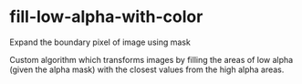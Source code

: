 # fill-low-alpha-with-color

Expand the boundary pixel of image using mask

Custom algorithm which transforms images by filling the areas of low alpha (given the alpha mask) with the closest values from the high alpha areas.

